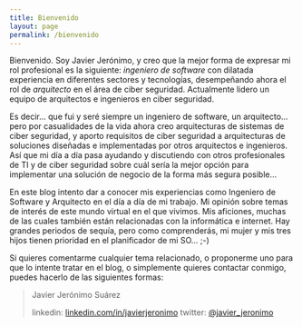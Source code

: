 ```yaml
---
title: Bienvenido
layout: page
permalink: /bienvenido
---
```

Bienvenido. Soy Javier Jerónimo, y creo que la mejor forma de expresar mi rol profesional es la siguiente: _ingeniero de software_ con dilatada experiencia en diferentes sectores y tecnologías, desempeñando ahora el rol de _arquitecto_ en el área de ciber seguridad. Actualmente lidero un equipo de arquitectos e ingenieros en ciber seguridad.

Es decir... que fui y seré siempre un ingeniero de software, un arquitecto... pero por casualidades de la vida ahora creo arquitecturas de sistemas de ciber seguridad, y aporto requisitos de ciber seguridad a arquitecturas de soluciones diseñadas e implementadas por otros arquitectos e ingenieros. Así que mi día a día pasa ayudando y discutiendo con otros profesionales de TI y de ciber seguridad sobre cuál sería la mejor opción para implementar una solución de negocio de la forma más segura posible...

En este blog intento dar a conocer mis experiencias como Ingeniero de Software y Arquitecto en el día a día de mi trabajo. Mi opinión sobre temas de interés de este mundo virtual en el que vivimos. Mis aficiones, muchas de las cuales también están relacionadas con la informática e internet. Hay grandes periodos de sequía, pero como comprenderás, mi mujer y mis tres hijos tienen prioridad en el planificador de mi SO... ;-)

Si quieres comentarme cualquier tema relacionado, o proponerme uno para que lo intente tratar en el blog, o simplemente quieres contactar conmigo, puedes hacerlo de las siguientes formas:

> Javier Jerónimo Suárez
> 
> linkedin: [linkedin.com/in/javierjeronimo](http://www.linkedin.com/in/javierjeronimo "Javier Jerónimo en Linkedin")
> twitter: [@javier_jeronimo](http://twitter.com/javier_jeronimo "Javier Jerónimo enTwitter")
